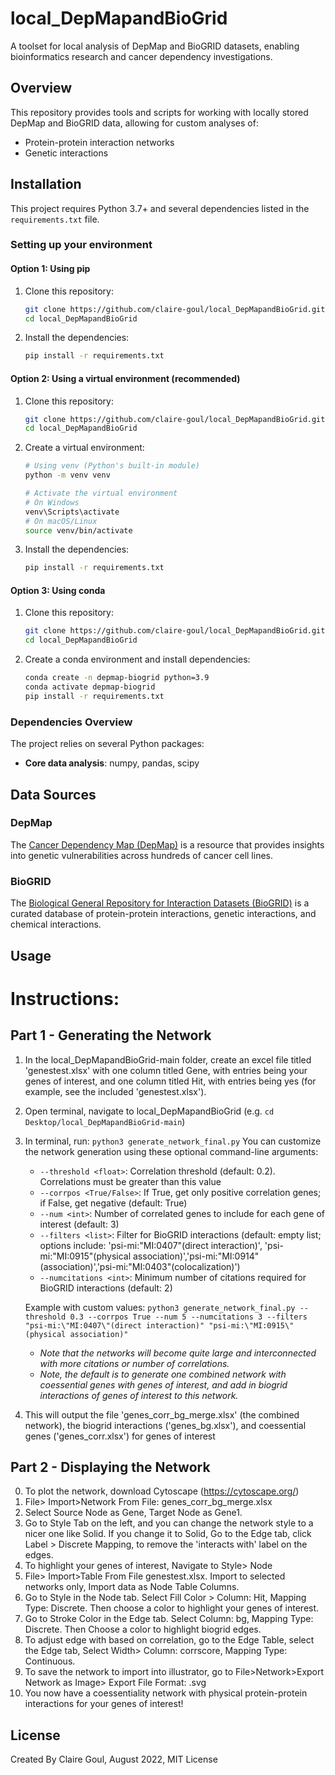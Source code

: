 # local_DepMapandBioGrid

A toolset for local analysis of DepMap and BioGRID datasets, enabling bioinformatics research and cancer dependency investigations.

## Overview

This repository provides tools and scripts for working with locally stored DepMap and BioGRID data, allowing for custom analyses of:
- Protein-protein interaction networks
- Genetic interactions

## Installation

This project requires Python 3.7+ and several dependencies listed in the `requirements.txt` file.

### Setting up your environment

#### Option 1: Using pip

1. Clone this repository:
   ```bash
   git clone https://github.com/claire-goul/local_DepMapandBioGrid.git
   cd local_DepMapandBioGrid
   ```

2. Install the dependencies:
   ```bash
   pip install -r requirements.txt
   ```

#### Option 2: Using a virtual environment (recommended)

1. Clone this repository:
   ```bash
   git clone https://github.com/claire-goul/local_DepMapandBioGrid.git
   cd local_DepMapandBioGrid
   ```

2. Create a virtual environment:
   ```bash
   # Using venv (Python's built-in module)
   python -m venv venv
   
   # Activate the virtual environment
   # On Windows
   venv\Scripts\activate
   # On macOS/Linux
   source venv/bin/activate
   ```

3. Install the dependencies:
   ```bash
   pip install -r requirements.txt
   ```

#### Option 3: Using conda

1. Clone this repository:
   ```bash
   git clone https://github.com/claire-goul/local_DepMapandBioGrid.git
   cd local_DepMapandBioGrid
   ```

2. Create a conda environment and install dependencies:
   ```bash
   conda create -n depmap-biogrid python=3.9
   conda activate depmap-biogrid
   pip install -r requirements.txt
   ```

### Dependencies Overview

The project relies on several Python packages:
- **Core data analysis**: numpy, pandas, scipy
  
## Data Sources
### DepMap
The [Cancer Dependency Map (DepMap)](https://depmap.org/portal/) is a resource that provides insights into genetic vulnerabilities across hundreds of cancer cell lines.

### BioGRID
The [Biological General Repository for Interaction Datasets (BioGRID)](https://thebiogrid.org/) is a curated database of protein-protein interactions, genetic interactions, and chemical interactions.

## Usage

# **Instructions:**
## **Part 1 - Generating the Network**
1) In the local_DepMapandBioGrid-main folder, create an excel file titled 'genestest.xlsx' with one column titled Gene, with entries being your genes of interest, and one column titled Hit, with entries being yes (for example, see the included 'genestest.xlsx'). 
2) Open terminal, navigate to local_DepMapandBioGrid (e.g. `cd Desktop/local_DepMapandBioGrid-main`)
3) In terminal, run:  `python3 generate_network_final.py`
   You can customize the network generation using these optional command-line arguments:
   - `--threshold <float>`: Correlation threshold (default: 0.2). Correlations must be greater than this value
   - `--corrpos <True/False>`: If True, get only positive correlation genes; if False, get negative (default: True)
   - `--num <int>`: Number of correlated genes to include for each gene of interest (default: 3)
   - `--filters <list>`: Filter for BioGRID interactions (default: empty list; options include: 'psi-mi:"MI:0407"(direct interaction)',
      'psi-mi:"MI:0915"(physical association)','psi-mi:"MI:0914"(association)','psi-mi:"MI:0403"(colocalization)')
   - `--numcitations <int>`: Minimum number of citations required for BioGRID interactions (default: 2)
   
   Example with custom values:
   `python3 generate_network_final.py --threshold 0.3 --corrpos True --num 5 --numcitations 3 --filters  "psi-mi:\"MI:0407\"(direct interaction)" "psi-mi:\"MI:0915\"(physical association)"`
      * *Note that the networks will become quite large and interconnected with more citations or number of correlations.*
      * *Note, the default is to generate one combined network with coessential genes with genes of interest, and add in biogrid interactions of genes of interest to this network.*
4) This will output the file 'genes_corr_bg_merge.xlsx' (the combined network), the biogrid interactions ('genes_bg.xlsx'), and coessential genes ('genes_corr.xlsx') for genes of interest 

## **Part 2 - Displaying the Network**
0) To plot the network, download Cytoscape (https://cytoscape.org/)
1) File> Import>Network From File: genes_corr_bg_merge.xlsx
2) Select Source Node as Gene, Target Node as Gene1.
3) Go to Style Tab on the left, and you can change the network style to a nicer one like Solid.
 If you change it to Solid, Go to the Edge tab, click Label > Discrete Mapping, to remove the 'interacts with' label on the edges.
4) To highlight your genes of interest, Navigate to Style> Node
5) File> Import>Table From File genestest.xlsx. Import to selected networks only, Import data as Node Table Columns.
6) Go to Style in the Node tab. Select Fill Color > Column: Hit, Mapping Type: Discrete. Then choose a color to highlight your genes of interest.
7) Go to Stroke Color in the Edge tab. Select Column: bg, Mapping Type: Discrete. Then Choose a color to highlight biogrid edges.
8) To adjust edge with based on correlation, go to the Edge Table, select the Edge tab, Select Width> Column: corrscore, Mapping Type: Continuous.
9) To save the network to import into illustrator, go to File>Network>Export Network as Image> Export File Format: .svg
10) You now have a coessentiality network with physical protein-protein interactions for your genes of interest! 

## License

Created By Claire Goul, August 2022, MIT License

